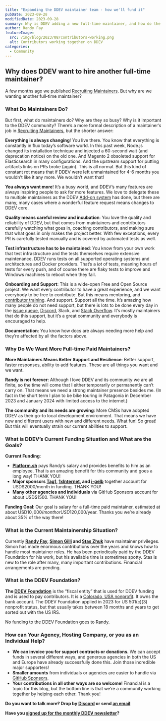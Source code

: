 ```yaml
---
title: "Expanding the DDEV maintainer team - how we'll fund it"
pubDate: 2023-09-28
modifiedDate: 2023-09-28
summary: Why is DDEV adding a new full-time maintainer, and how do the finances work?
author: Randy Fay
featureImage:
  src: /img/blog/2023/08/contributors-working.png
  alt: Contributors working together on DDEV
categories:
  - Community
---
```


## Why does DDEV want to hire another full-time maintainer?

A few months ago we published [Recruiting Maintainers](https://ddev.com/blog/recruiting-maintainers/). But why are we wanting another full-time maintainer?

### What Do Maintainers Do?

But first, what do maintainers do? Why are they so busy? Why is it important to the DDEV community? There’s a more formal description of a maintainer’s job in [Recruiting Maintainers](https://ddev.com/blog/recruiting-maintainers/), but the shorter answer:

**Everything is always changing**! You live there. You know that everything is constantly in flux today’s software world. In this past week, Node.js changed its installation technique and injected a 60-second wait (and deprecation notice) on the old one. And Magento 2 obsoleted support for Elasticsearch in many configurations. And the upstream support for putting artifacts links on PRs broke (again). This is all normal. But this kind of constant rot means that if DDEV were left unmaintained for 4-6 months you wouldn’t like it any more. We wouldn’t want that!

**You always want more**! It’s a busy world, and DDEV’s many features are always inspiring people to ask for more features. We love to delegate these to multiple maintainers as the DDEV [Add-on system](https://ddev.readthedocs.io/en/latest/users/extend/additional-services/) has done, but there are many, many cases where a wonderful feature request means changes to DDEV core.

**Quality means careful review and incubation**: You love the quality and reliability of DDEV, but that comes from maintainers and contributors carefully watching what goes in, coaching contributors, and making sure that what goes in only makes the project better. With few exceptions, every PR is carefully tested manually and is covered by automated tests as well.

**Test infrastructure has to be maintained**: You know from your own work that test infrastructure and the tests themselves require extensive maintenance. DDEV runs tests on all supported operating systems and architectures and Docker providers. That’s a *lot* of tests, meaning hours of tests for every push, and of course there are flaky tests to improve and Windows machines to reboot when they fail.

**Onboarding and Support**: This is a wide-open Free and Open Source project. We want every contributor to have a great experience, and we want everybody to be free to contribute. But this means mentoring, and [contributor training](https://ddev.com/blog/contributor-training/). And support. Support all the time. It’s amazing how many people do not need support, but there is lots to be done every day in the [issue queue](https://github.com/ddev/ddev/issues), [Discord](https://discord.gg/hCZFfAMc5k), Slack, and [Stack Overflow](https://stackoverflow.com/tags/ddev). It’s mostly maintainers that do this support, but it’s a great community and everybody is encouraged to help.

**Documentation**: You know how docs are always needing more help and they’re affected by all the factors above.

### Why Do We Want More Full-time Paid Maintainers?

**More Maintainers Means Better Support and Resilience**: Better support, faster responses, ability to add features. These are all things you want and we want.

**Randy is not forever**: Although I love DDEV and its community we are all finite, so the time will come that I either temporarily or permanently can’t carry on. That means we need a strong maintainer presence besides me.  (In fact in the short term I plan to be bike touring in Patagonia in December 2023 and January 2024 with limited access to the internet.)

**The community and its needs are growing**: More CMSs have adopted DDEV as their go-to local development environment. That means we have new and different users with new and different needs. What fun! So great! But this will eventually strain our current abilities to support.

### What is DDEV’s Current Funding Situation and What are the Goals?

**Current Funding**:

- **[Platform.sh](http://Platform.sh)** pays Randy’s salary and provides benefits to him as an employee. That is an amazing benefit for this community and goes a long way! THANK YOU!
- **Major sponsors [Tag1](https://tag1.com/), [1xInternet](https://1xinternet.de/), and [i-gelb](https://i-gelb.net/)** together account for USD$2000/month in funding. THANK YOU!
- **Many other agencies and individuals** via GitHub Sponsors account for about USD$1500. THANK YOU!

**Funding Goal**: Our goal is salary for a full-time paid maintainer, estimated at about USD$10,000/month or USD$120,000/year. Thanks you we’re already about 35% of the way there!

### What is the Current Maintainership Situation?

Currently **[Randy Fay](https://github.com/rfay), [Simon Gilli](https://github.com/gilbertsoft) and [Stas Zhuk](https://github.com/stasadev)** have maintainer privileges. Simon has made enormous contributions over the years and knows how to handle most maintainer roles. He has been periodically paid by the DDEV Foundation for his work, but his available time is sometimes spotty. Stas is new to the role after many, many important contributions. Financial arrangements are pending.

### What is the DDEV Foundation?

**The [DDEV Foundation](https://ddev.com/foundation)** is the “fiscal entity” that is used for DDEV funding and is used to pay contributors. It is a [Colorado, USA nonprofit](https://www.sos.state.co.us/biz/BusinessEntityDetail.do?quitButtonDestination=BusinessEntityResults&nameTyp=ENT&masterFileId=20211820326&entityId2=20211820326&fileId=20211820326&srchTyp=ENTITY). It owns the bank account. The DDEV Foundation applied in 2023 for US 501(c)(3) nonprofit status, but that usually takes between 18 months and years to get sorted out with the US IRS.

No funding to the DDEV Foundation goes to Randy.

### How can Your Agency, Hosting Company, or you as an Individual Help?

- **We can invoice you for support contracts or donations**. We can accept funds in several different ways, and generous agencies in both the US and Europe have already successfully done this. Join those incredible major supporters!
- **Smaller amounts** from individuals or agencies are easier to handle via [GitHub Sponsors](https://github.com/sponsors/ddev).
- **Your contributions in all other ways are so welcome**! Financial is a topic for this blog, but the bottom line is that we’re a community working together by helping each other. Thank you!

**Do you want to talk more? Drop by [Discord](https://discord.gg/hCZFfAMc5k) or send [an email](mailto:support%40ddev.com)**

**Have you [signed up for the monthly DDEV newsletter](https://ddev.com/newsletter/)?**


